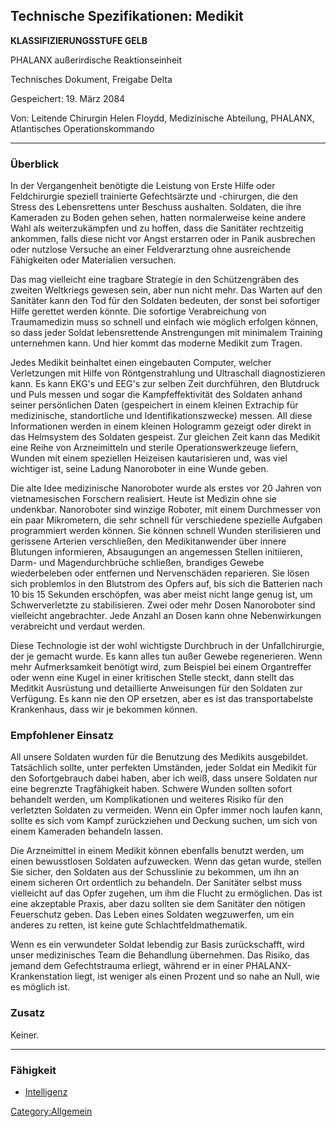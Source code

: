 ## Technische Spezifikationen: Medikit

**KLASSIFIZIERUNGSSTUFE GELB**

PHALANX außerirdische Reaktionseinheit

Technisches Dokument, Freigabe Delta

Gespeichert: 19. März 2084

Von: Leitende Chirurgin Helen Floydd, Medizinische Abteilung, PHALANX,
Atlantisches Operationskommando

------------------------------------------------------------------------

### Überblick

In der Vergangenheit benötigte die Leistung von Erste Hilfe oder
Feldchirurgie speziell trainierte Gefechtsärzte und -chirurgen, die den
Stress des Lebensrettens unter Beschuss aushalten. Soldaten, die ihre
Kameraden zu Boden gehen sehen, hatten normalerweise keine andere Wahl
als weiterzukämpfen und zu hoffen, dass die Sanitäter rechtzeitig
ankommen, falls diese nicht vor Angst erstarren oder in Panik ausbrechen
oder nutzlose Versuche an einer Feldverarztung ohne ausreichende
Fähigkeiten oder Materialien versuchen.

Das mag vielleicht eine tragbare Strategie in den Schützengräben des
zweiten Weltkriegs gewesen sein, aber nun nicht mehr. Das Warten auf den
Sanitäter kann den Tod für den Soldaten bedeuten, der sonst bei
sofortiger Hilfe gerettet werden könnte. Die sofortige Verabreichung von
Traumamedizin muss so schnell und einfach wie möglich erfolgen können,
so dass jeder Soldat lebensrettende Anstrengungen mit minimalem Training
unternehmen kann. Und hier kommt das moderne Medikit zum Tragen.

Jedes Medikit beinhaltet einen eingebauten Computer, welcher
Verletzungen mit Hilfe von Röntgenstrahlung und Ultraschall
diagnostizieren kann. Es kann EKG's und EEG's zur selben Zeit
durchführen, den Blutdruck und Puls messen und sogar die
Kampfeffektivität des Soldaten anhand seiner persönlichen Daten
(gespeichert in einem kleinen Extrachip für medizinische, standortliche
und Identifikationszwecke) messen. All diese Informationen werden in
einem kleinen Hologramm gezeigt oder direkt in das Helmsystem des
Soldaten gespeist. Zur gleichen Zeit kann das Medikit eine Reihe von
Arzneimitteln und sterile Operationswerkzeuge liefern, Wunden mit einem
speziellen Heizeisen kautarisieren und, was viel wichtiger ist, seine
Ladung Nanoroboter in eine Wunde geben.

Die alte Idee medizinische Nanoroboter wurde als erstes vor 20 Jahren
von vietnamesischen Forschern realisiert. Heute ist Medizin ohne sie
undenkbar. Nanoroboter sind winzige Roboter, mit einem Durchmesser von
ein paar Mikrometern, die sehr schnell für verschiedene spezielle
Aufgaben programmiert werden können. Sie können schnell Wunden
sterilisieren und gerissene Arterien verschließen, den Medikitanwender
über innere Blutungen informieren, Absaugungen an angemessen Stellen
initiieren, Darm- und Magendurchbrüche schließen, brandiges Gewebe
wiederbeleben oder entfernen und Nervenschäden reparieren. Sie lösen
sich problemlos in den Blutstrom des Opfers auf, bis sich die Batterien
nach 10 bis 15 Sekunden erschöpfen, was aber meist nicht lange genug
ist, um Schwerverletzte zu stabilisieren. Zwei oder mehr Dosen
Nanoroboter sind vielleicht angebrachter. Jede Anzahl an Dosen kann ohne
Nebenwirkungen verabreicht und verdaut werden.

Diese Technologie ist der wohl wichtigste Durchbruch in der
Unfallchirurgie, der je gemacht wurde. Es kann alles tun außer Gewebe
regenerieren. Wenn mehr Aufmerksamkeit benötigt wird, zum Beispiel bei
einem Organtreffer oder wenn eine Kugel in einer kritischen Stelle
steckt, dann stellt das Meditkit Ausrüstung und detaillierte Anweisungen
für den Soldaten zur Verfügung. Es kann nie den OP ersetzen, aber es ist
das transportabelste Krankenhaus, dass wir je bekommen können.

### Empfohlener Einsatz

All unsere Soldaten wurden für die Benutzung des Medikits ausgebildet.
Tatsächlich sollte, unter perfekten Umständen, jeder Soldat ein Medikit
für den Sofortgebrauch dabei haben, aber ich weiß, dass unsere Soldaten
nur eine begrenzte Tragfähigkeit haben. Schwere Wunden sollten sofort
behandelt werden, um Komplikationen und weiteres Risiko für den
verletzten Soldaten zu vermeiden. Wenn ein Opfer immer noch laufen kann,
sollte es sich vom Kampf zurückziehen und Deckung suchen, um sich von
einem Kameraden behandeln lassen.

Die Arzneimittel in einem Medikit können ebenfalls benutzt werden, um
einen bewusstlosen Soldaten aufzuwecken. Wenn das getan wurde, stellen
Sie sicher, den Soldaten aus der Schusslinie zu bekommen, um ihn an
einem sicheren Ort ordentlich zu behandeln. Der Sanitäter selbst muss
vielleicht auf das Opfer zugehen, um ihm die Flucht zu ermöglichen. Das
ist eine akzeptable Praxis, aber dazu sollten sie dem Sanitäter den
nötigen Feuerschutz geben. Das Leben eines Soldaten wegzuwerfen, um ein
anderes zu retten, ist keine gute Schlachtfeldmathematik.

Wenn es ein verwundeter Soldat lebendig zur Basis zurückschafft, wird
unser medizinisches Team die Behandlung übernehmen. Das Risiko, das
jemand dem Gefechtstrauma erliegt, während er in einer
PHALANX-Krankenstation liegt, ist weniger als einen Prozent und so nahe
an Null, wie es möglich ist.

### Zusatz

Keiner.

------------------------------------------------------------------------

### Fähigkeit

- [Intelligenz](Fähigkeiten/Intelligenz "wikilink")

[Category:Allgemein](Category:Allgemein "wikilink")